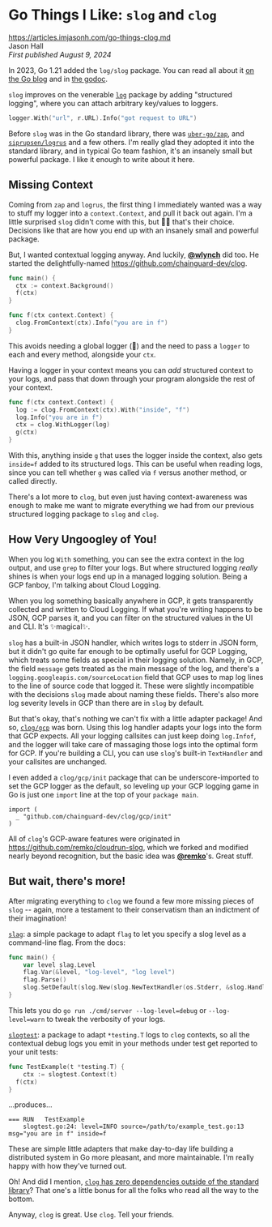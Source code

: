 # Go Things I Like: `slog` and `clog`

https://articles.imjasonh.com/go-things-clog.md<br>
Jason Hall<br>
_First published August 9, 2024_

In 2023, Go 1.21 added the `log/slog` package. You can read all about it [on the Go blog](https://go.dev/blog/slog) and in [the godoc](https://pkg.go.dev/log/slog).

`slog` improves on the venerable [`log`](https://pkg.go.dev/log) package by adding "structured logging", where you can attach arbitrary key/values to loggers.

```go
logger.With("url", r.URL).Info("got request to URL")
```

Before `slog` was in the Go standard library, there was [`uber-go/zap`](https://github.com/uber-go/zap), and [`siprupsen/logrus`](https://github.com/sirupsen/logrus) and a few others. I'm really glad they adopted it into the standard library, and in typical Go team fashion, it's an insanely small but powerful package. I like it enough to write about it here.

## Missing Context

Coming from `zap` and `logrus`, the first thing I immediately wanted was a way to stuff my logger into a `context.Context`, and pull it back out again. I'm a little surprised `slog` didn't come with this, but 🤷‍♂️ that's their choice. Decisions like that are how you end up with an insanely small and powerful package.

But, I wanted contextual logging anyway. And luckily, [**@wlynch**](https://github.com/wlynch) did too. He started the delightfully-named https://github.com/chainguard-dev/clog.

```go
func main() {
  ctx := context.Background()
  f(ctx)
}

func f(ctx context.Context) {
  clog.FromContext(ctx).Info("you are in f")
}
```

This avoids needing a global logger (🤢) and the need to pass a `logger` to each and every method, alongside your `ctx`.

Having a logger in your context means you can _add_ structured context to your logs, and pass that down through your program alongside the rest of your context.

```go
func f(ctx context.Context) {
  log := clog.FromContext(ctx).With("inside", "f")
  log.Info("you are in f")
  ctx = clog.WithLogger(log)
  g(ctx)
}
```

With this, anything inside `g` that uses the logger inside the context, also gets `inside=f` added to its structured logs. This can be useful when reading logs, since you can tell whether `g` was called via `f` versus another method, or called directly.

There's a lot more to `clog`, but even just having context-awareness was enough to make me want to migrate everything we had from our previous structured logging package to `slog` and `clog`.

## How Very Ungoogley of You!

When you log `With` something, you can see the extra context in the log output, and use `grep` to filter your logs. But where structured logging _really_ shines is when your logs end up in a managed logging solution. Being a GCP fanboy, I'm talking about Cloud Logging.

When you log something basically anywhere in GCP, it gets transparently collected and written to Cloud Logging. If what you're writing happens to be JSON, GCP parses it, and you can filter on the structured values in the UI and CLI. It's ✨magical✨.

`slog` has a built-in JSON handler, which writes logs to stderr in JSON form, but it didn't go quite far enough to be optimally useful for GCP Logging, which treats some fields as special in their logging solution. Namely, in GCP, the field `message` gets treated as the main message of the log, and there's a `logging.googleapis.com/sourceLocation` field that GCP uses to map log lines to the line of source code that logged it. These were slightly incompatible with the decisions `slog` made about naming these fields. There's also more log severity levels in GCP than there are in `slog` by default.

But that's okay, that's nothing we can't fix with a little adapter package! And so, [`clog/gcp`](https://github.com/chainguard-dev/clog/tree/main/gcp) was born. Using this log handler adapts your logs into the form that GCP expects. All your logging callsites can just keep doing `log.Infof`, and the logger will take care of massaging those logs into the optimal form for GCP. If you're building a CLI, you can use `slog`'s built-in `TextHandler` and your callsites are unchanged.

I even added a `clog/gcp/init` package that can be underscore-imported to set the GCP logger as the default, so leveling up your GCP logging game in Go is just one `import` line at the top of your `package main`.

```
import (
  _ "github.com/chainguard-dev/clog/gcp/init"
)
```

All of `clog`'s GCP-aware features were originated in https://github.com/remko/cloudrun-slog, which we forked and modified nearly beyond recognition, but the basic idea was [**@remko**](https://github.com/remko)'s. Great stuff.

## But wait, there's more!

After migrating everything to `clog` we found a few more missing pieces of `slog` -- again, more a testament to their conservatism than an indictment of their imagination!

[`slag`](https://pkg.go.dev/github.com/chainguard-dev/clog/slag): a simple package to adapt `flag` to let you specify a slog level as a command-line flag. From the docs:

```go
func main() {
	var level slag.Level
	flag.Var(&level, "log-level", "log level")
	flag.Parse()
	slog.SetDefault(slog.New(slog.NewTextHandler(os.Stderr, &slog.HandlerOptions{Level: &level})))
}
```

This lets you do `go run ./cmd/server --log-level=debug` or `--log-level=warn` to tweak the verbosity of your logs.

[`slogtest`](https://pkg.go.dev/github.com/chainguard-dev/clog/slogtest): a package to adapt `*testing.T` logs to `clog` contexts, so all the contextual debug logs you emit in your methods under test get reported to your unit tests:

```go
func TestExample(t *testing.T) {
	ctx := slogtest.Context(t)
  f(ctx)
}
```

...produces...

```
=== RUN   TestExample
	slogtest.go:24: level=INFO source=/path/to/example_test.go:13 msg="you are in f" inside=f
```

These are simple little adapters that make day-to-day life building a distributed system in Go more pleasant, and more maintainable. I'm really happy with how they've turned out.

Oh! And did I mention, [`clog` has zero dependencies outside of the standard library](https://github.com/chainguard-dev/clog/blob/main/go.mod)? That one's a little bonus for all the folks who read all the way to the bottom.

Anyway, `clog` is great. Use `clog`. Tell your friends.
